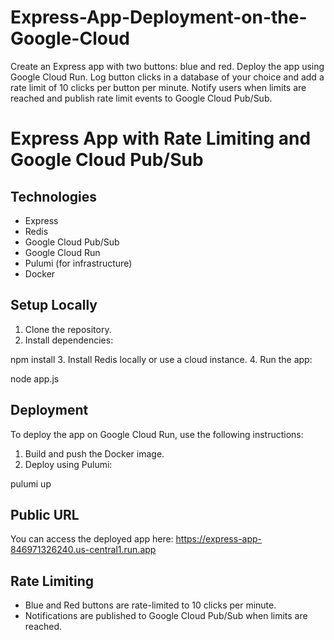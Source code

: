 # Express-App-Deployment-on-the-Google-Cloud
Create an Express app with two buttons: blue and red. Deploy the app using Google Cloud Run. Log button clicks in a database of your choice and add a rate limit of 10 clicks per button per minute. Notify users when limits are reached and publish rate limit events to Google Cloud Pub/Sub.

# Express App with Rate Limiting and Google Cloud Pub/Sub

## Technologies
- Express
- Redis
- Google Cloud Pub/Sub
- Google Cloud Run
- Pulumi (for infrastructure)
- Docker

## Setup Locally
1. Clone the repository.
2. Install dependencies:

npm install
3. Install Redis locally or use a cloud instance.
4. Run the app:

node app.js
## Deployment
To deploy the app on Google Cloud Run, use the following instructions:

1. Build and push the Docker image.
2. Deploy using Pulumi:

pulumi up
## Public URL

You can access the deployed app here: https://express-app-846971326240.us-central1.run.app

## Rate Limiting

- Blue and Red buttons are rate-limited to 10 clicks per minute.
- Notifications are published to Google Cloud Pub/Sub when limits are reached.


